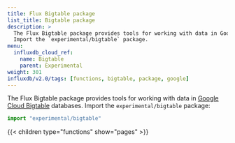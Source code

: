 ```yaml
---
title: Flux Bigtable package
list_title: Bigtable package
description: >
  The Flux Bigtable package provides tools for working with data in Google Cloud Bigtable databases.
  Import the `experimental/bigtable` package.
menu:
  influxdb_cloud_ref:
    name: Bigtable
    parent: Experimental
weight: 301
influxdb/v2.0/tags: [functions, bigtable, package, google]
---
```


The Flux Bigtable package provides tools for working with data in
[Google Cloud Bigtable](https://cloud.google.com/bigtable/) databases.
Import the `experimental/bigtable` package:

```js
import "experimental/bigtable"
```

{{< children type="functions" show="pages" >}}
